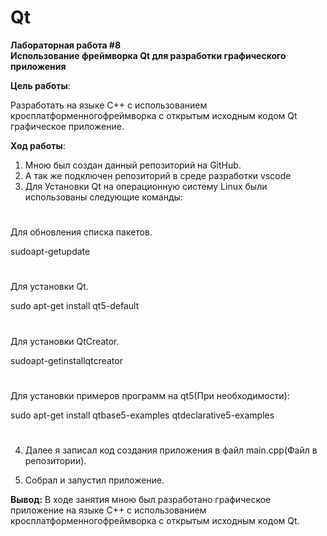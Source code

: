 # Qt
**Лабораторная работа #8**  
**Использование фреймворка Qt для разработки графического приложения**

**Цель работы**: 

Разработать на языке C++ с использованием кросплатформенногофреймворка с открытым исходным кодом Qt графическое приложение.

**Ход работы**:
1.  Мною был создан данный репозиторий на GitHub.
2.	А так же подключен репозиторий в среде разработки vscode
3.	Для Установки Qt на операционную систему Linux были использованы следующие команды:

#
Для обновления списка пакетов.

 sudoapt-getupdate
#
Для установки Qt.

 sudo apt-get install qt5-default
#
Для установки QtCreator.

 sudoapt-getinstallqtcreator
#
Для установки примеров программ на qt5(При необходимости):

 sudo apt-get install qtbase5-examples qtdeclarative5-examples
#

4.	Далее я записал код создания приложения в файл main.cpp(Файл в репозитории).


5.	Собрал и запустил приложение.

**Вывод:**
 В ходе занятия мною был разработано графическое приложение на языке C++ с использованием кросплатформенногофреймворка с открытым исходным кодом Qt.






